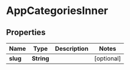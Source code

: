 

# AppCategoriesInner


## Properties

| Name | Type | Description | Notes |
|------------ | ------------- | ------------- | -------------|
|**slug** | **String** |  |  [optional] |



